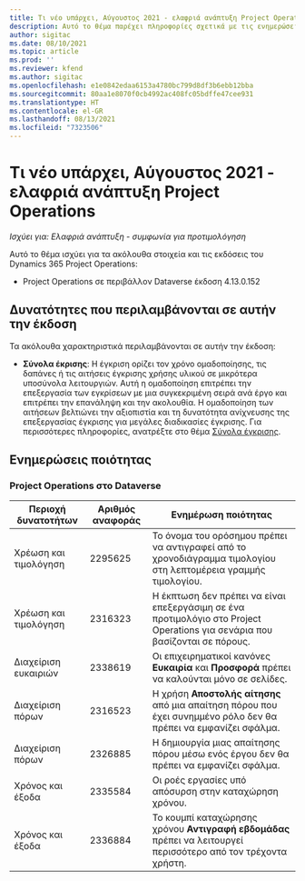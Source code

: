 ```yaml
---
title: Τι νέο υπάρχει, Αύγουστος 2021 - ελαφριά ανάπτυξη Project Operations
description: Αυτό το θέμα παρέχει πληροφορίες σχετικά με τις ενημερώσεις ποιότητας που είναι διαθέσιμες στην έκδοση Αυγούστου 2021 του Project Operations για ελαφριά ανάπτυξη.
author: sigitac
ms.date: 08/10/2021
ms.topic: article
ms.prod: ''
ms.reviewer: kfend
ms.author: sigitac
ms.openlocfilehash: e1e0842edaa6153a4780bc799d8df3b6ebb12bba
ms.sourcegitcommit: 80aa1e8070f0cb4992ac408fc05bdffe47cee931
ms.translationtype: HT
ms.contentlocale: el-GR
ms.lasthandoff: 08/13/2021
ms.locfileid: "7323506"
---
```

# <a name="whats-new-august-2021---project-operations-lite-deployment"></a>Τι νέο υπάρχει, Αύγουστος 2021 - ελαφριά ανάπτυξη Project Operations

_Ισχύει για: Ελαφριά ανάπτυξη - συμφωνία για προτιμολόγηση_

Αυτό το θέμα ισχύει για τα ακόλουθα στοιχεία και τις εκδόσεις του Dynamics 365 Project Operations:

  - Project Operations σε περιβάλλον Dataverse έκδοση 4.13.0.152

## <a name="features-included-in-this-release"></a>Δυνατότητες που περιλαμβάνονται σε αυτήν την έκδοση

Τα ακόλουθα χαρακτηριστικά περιλαμβάνονται σε αυτήν την έκδοση:

- **Σύνολα έκρισης**: Η έγκριση ορίζει τον χρόνο ομαδοποίησης, τις δαπάνες ή τις αιτήσεις έγκρισης χρήσης υλικού σε μικρότερα υποσύνολα λειτουργιών. Αυτή η ομαδοποίηση επιτρέπει την επεξεργασία των εγκρίσεων με μια συγκεκριμένη σειρά ανά έργο και επιτρέπει την επανάληψη και την ακολουθία. Η ομαδοποίηση των αιτήσεων βελτιώνει την αξιοπιστία και τη δυνατότητα ανίχνευσης της επεξεργασίας έγκρισης για μεγάλες διαδικασίες έγκρισης. Για περισσότερες πληροφορίες, ανατρέξτε στο θέμα [Σύνολα έγκρισης](../../approvals/approval-sets.md).

## <a name="quality-updates"></a>Ενημερώσεις ποιότητας

### <a name="project-operations-on-dataverse"></a>Project Operations στο Dataverse

| **Περιοχή δυνατοτήτων** | **Αριθμός αναφοράς** | **Ενημέρωση ποιότητας** |
| --- | --- | --- |
| Χρέωση και τιμολόγηση | 2295625 | Το όνομα του ορόσημου πρέπει να αντιγραφεί από το χρονοδιάγραμμα τιμολογίου στη λεπτομέρεια γραμμής τιμολογίου. |
| Χρέωση και τιμολόγηση | 2316323 | Η έκπτωση δεν πρέπει να είναι επεξεργάσιμη σε ένα προτιμολόγιο στο Project Operations για σενάρια που βασίζονται σε πόρους. |
|   Διαχείριση ευκαιριών | 2338619 | Οι επιχειρηματικοί κανόνες **Ευκαιρία** και **Προσφορά** πρέπει να καλούνται μόνο σε σελίδες. |
| Διαχείριση πόρων | 2316523 | Η χρήση **Αποστολής αίτησης** από μια απαίτηση πόρου που έχει συνημμένο ρόλο δεν θα πρέπει να εμφανίζει σφάλμα. |
| Διαχείριση πόρων | 2326885 | Η δημιουργία μιας απαίτησης πόρου μέσω ενός έργου δεν θα πρέπει να εμφανίζει σφάλμα. |
| Χρόνος και έξοδα | 2335584 | Οι ροές εργασίες υπό απόσυρση στην καταχώρηση χρόνου. |
| Χρόνος και έξοδα | 2336884 | Το κουμπί καταχώρησης χρόνου **Αντιγραφή εβδομάδας** πρέπει να λειτουργεί περισσότερο από τον τρέχοντα χρήστη. |
